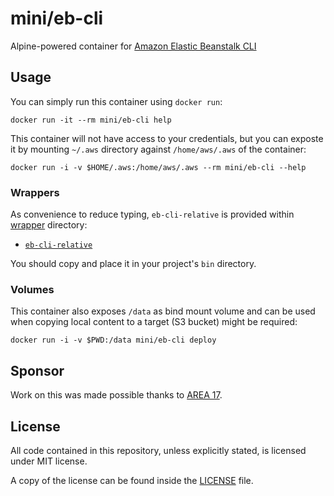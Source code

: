 # mini/eb-cli

Alpine-powered container for [Amazon Elastic Beanstalk CLI](http://docs.aws.amazon.com/elasticbeanstalk/latest/dg/eb-cli3.html)

## Usage

You can simply run this container using `docker run`:

```
docker run -it --rm mini/eb-cli help
```

This container will not have access to your credentials, but you can exposte
it by mounting `~/.aws` directory against `/home/aws/.aws` of the container:

```
docker run -i -v $HOME/.aws:/home/aws/.aws --rm mini/eb-cli --help
```

### Wrappers

As convenience to reduce typing, `eb-cli-relative` is provided within
[wrapper](wrapper) directory:

- [`eb-cli-relative`](wrapper/eb-cli-relative)

You should copy and place it in your project's `bin` directory.

### Volumes

This container also exposes `/data` as bind mount volume and can be used when
copying local content to a target (S3 bucket) might be required:

```
docker run -i -v $PWD:/data mini/eb-cli deploy
```

## Sponsor

Work on this was made possible thanks to [AREA 17](http://www.area17.com).

## License

All code contained in this repository, unless explicitly stated, is
licensed under MIT license.

A copy of the license can be found inside the [LICENSE](LICENSE) file.
